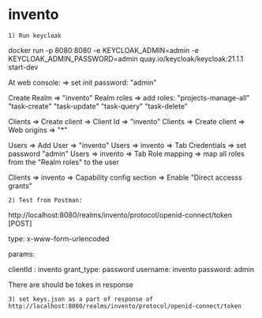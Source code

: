 # invento

	1) Run keycloak

docker run -p 8080:8080 -e KEYCLOAK_ADMIN=admin -e KEYCLOAK_ADMIN_PASSWORD=admin quay.io/keycloak/keycloak:21.1.1 start-dev

At web console:
 => set init password: "admin" 

Create Realm => "invento"
Realm roles => add roles:
	"projects-manage-all"
	"task-create"
	"task-update"
	"task-query"
	"task-delete"

Clients => Create client => Client Id => "invento"
Clients => Create client => Web origins => "*"

Users => Add User => "invento"
Users => invento => Tab Credentials => set password  "admin"
Users => invento => Tab Role mapping => map all roles from the  "Realm roles" to the user

Clients => invento => Capability config section => Enable "Direct accesss grants"

	2) Test from Postman:

http://localhost:8080/realms/invento/protocol/openid-connect/token [POST]

type: x-www-form-urlencoded

params: 

clientId : invento
grant_type: password
username: invento
password: admin

There are should be tokes in response

	3) set keys.json as a part of response of http://localhost:8080/realms/invento/protocol/openid-connect/token
